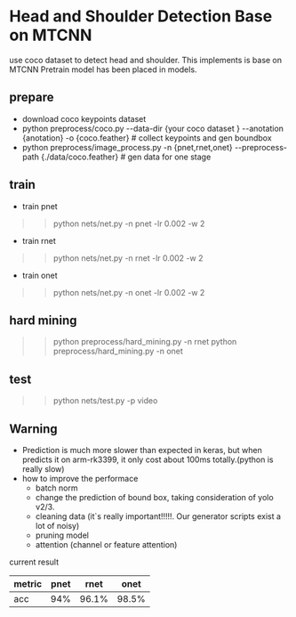 # Head and Shoulder Detection Base on MTCNN

use coco dataset to detect head and shoulder. This implements is base on MTCNN
Pretrain model has been placed in models. 

## prepare
- download coco keypoints dataset 
- python preprocess/coco.py --data-dir {your coco dataset } --anotation {anotation} -o {coco.feather}  #  collect keypoints and gen boundbox
- python preprocess/image_process.py -n {pnet,rnet,onet} --preprocess-path  {./data/coco.feather}  # gen data for one stage

## train
-  train pnet
>> python nets/net.py -n pnet -lr 0.002 -w 2
-  train rnet
>> python nets/net.py -n rnet -lr 0.002 -w 2
-  train onet
>> python nets/net.py -n onet -lr 0.002 -w 2

## hard mining
>> python preprocess/hard_mining.py -n rnet
>> python preprocess/hard_mining.py -n onet

## test 
   >> python nets/test.py -p video 

## Warning
   - Prediction is much more slower than expected in keras, but when predicts it on arm-rk3399, it only cost about 100ms totally.(python is really slow)
   - how to improve the performace
       - batch norm
       - change the prediction of bound box, taking consideration of yolo v2/3.
       - cleaning data (it`s really important!!!!!. Our generator scripts exist a lot of noisy) 
       - pruning model
       - attention (channel or feature attention)

current result

| metric|pnet|rnet|onet|
|-|-|-|-|
| acc |94%|96.1%|98.5%|
